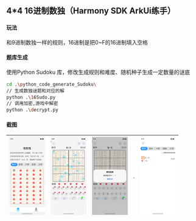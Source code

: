 ## 4*4 16进制数独（Harmony SDK ArkUi练手）

#### 玩法

和9进制数独一样的规则，16进制是把0~F的16进制填入空格

#### 题库生成

使用Python Sudoku 库，修改生成规则和难度、随机种子生成一定数量的谜底

```bash
cd .\python_code_generate_Sudoku\
// 生成数独谜题和对应的解
python .\16Sudo.py
// 调用加密,游戏中解密
python .\decrypt.py
```

#### 截图

| <img src=".\images\main.png" alt="main" style="zoom:20%;" /> | <img src=".\images\ingame.png" style="zoom:20%;" /> | <img src=".\images\game_over.png" style="zoom:20%;" /> | <img src="D:\Mess\project\DevEcoStudioProjects\Sudoku\images\mine.png" style="zoom:20%;" /> | <img src=".\images\rank.png" style="zoom:20%;" /> |
| ------------------------------------------------------------ | --------------------------------------------------- | ------------------------------------------------------ | ------------------------------------------------------------ | ------------------------------------------------- |

